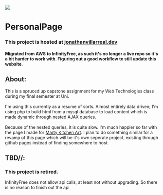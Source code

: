 ![](https://cdn.discordapp.com/attachments/687235721127526412/989901538350747708/favicon.ico)

# PersonalPage
### This project is hosted at [jonathanvillarreal.dev](https://www.jonathanvillarreal.dev)
#### Migrated from AWS to InfinityFree, as such it's no longer a live repo so it's a bit harder to work with. Figuring out a good workflow to still update this website. 

## About:
This is a spruced up capstone assignment for my Web Technologies class during my final semester at Uni.
<br />
<br />
I'm using this currently as a resume of sorts. Almost entirely data driven; I'm using php to build html from a mysql database to load content which is made dynamic through nested AJAX queries.
<br />
<br />
Because of the nested queries, it is quite slow. I'm much happier so far with the page I made for [Marty Kitchen Art](https://github.com/SomeGuyNamedJon/martykitchenart). I plan to do something similar for a revamp of this page which will be it's own seperate project, existing through github pages instead of finding somewhere to host.

## TBD//:
### This project is retired.
InfinityFree does not allow api calls, at least not without upgrading. So there is no reason to finish out the api
